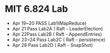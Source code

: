 # MIT 6.824 Lab

- Apr 19~20 PASS  Lab1(MapReduce)
- Apr 21 Pass Lab2A ( Raft - LeaderElection)
- Apr 22Pass Lab2B ( Raft - AppendEntries)
- Apr 23~24 Pass Lab2C ( Raft - persistence)
- Apr 28 Pass Lab2D ( Raft - SnapShot)